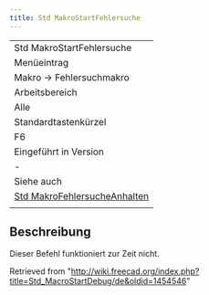 ```yaml
---
title: Std MakroStartFehlersuche
---
```

|  |
| --- |
| Std MakroStartFehlersuche |
| Menüeintrag |
| Makro → Fehlersuchmakro |
| Arbeitsbereich |
| Alle |
| Standardtastenkürzel |
| F6 |
| Eingeführt in Version |
| - |
| Siehe auch |
| [Std MakroFehlersucheAnhalten](/Std_MacroStopDebug/de "Std MacroStopDebug/de") |
|  |

## Beschreibung

Dieser Befehl funktioniert zur Zeit nicht.

Retrieved from "<http://wiki.freecad.org/index.php?title=Std_MacroStartDebug/de&oldid=1454546>"